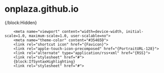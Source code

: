 # onplaza.github.io
 <meta name="if:Sliding header" content="1">
        <meta name="if:Show navigation" content="1">
        <meta name="if:Endless scrolling" content="1">
        <meta name="if:Syntax highlighting" content="0">
        <meta name="select:Layout" content="regular" title="Regular">
        <meta name="select:Layout" content="narrow" title="Minimal">
        <meta name="select:Layout" content="wide" title="Wide">
        <meta name="select:Layout" content="grid" title="Grid">
        <meta name="if:Related Posts" content="1">
        <meta name="text:Disqus shortname" content="">
        <meta name="text:Google analytics ID" content="">
        {/block:Hidden}

        <meta name="viewport" content="width=device-width, initial-scale=1.0, maximum-scale=1.0, user-scalable=no">
        <meta name="theme-color" content="#35465D">
        <link rel="shortcut icon" href="{Favicon}">
        <link rel="apple-touch-icon-precomposed" href="{PortraitURL-128}">
        <link rel="alternate" type="application/rss+xml" href="{RSS}">
        <link rel="stylesheet" href="#">
        {block:IfSyntaxHighlighting}
        <link rel="stylesheet" href="#">
